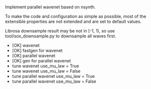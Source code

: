Implement parallel wavenet based on nsynth.

To make the code and configuration as simple as possible, most of the extensible properties are not extended and are set to default values.

Librosa downsample result may be not in [-1, 1), so use tool/sox_downsample.py to downsample all waves first.


* [OK] wavenet 
* [OK] fastgen for wavenet  
* [OK] parallel wavenet  
* [OK] gen for parallel wavenet
* tune wavenet use_mu_law = True
* tune wavenet use_mu_law = False
* tune parallel wavenet use_mu_law = True
* tune parallel wavenet use_mu_law = False
